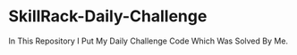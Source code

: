 # SkillRack-Daily-Challenge
In This Repository I Put My Daily Challenge Code Which Was Solved By Me.

